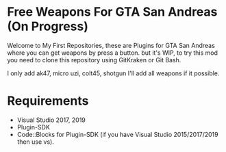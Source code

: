 # Free Weapons For GTA San Andreas (On Progress)
Welcome to My First Repositories, these are Plugins for GTA San Andreas where you can get weapons by press a button.
but it's WIP, to try this mod you need to clone this repository using GitKraken or Git Bash.

I only add ak47, micro uzi, colt45, shotgun
I'll add all weapons if it possible.

# Requirements
- Visual Studio 2017, 2019
- Plugin-SDK
- Code::Blocks for Plugin-SDK (if you have Visual Studio 2015/2017/2019 then use vs).
